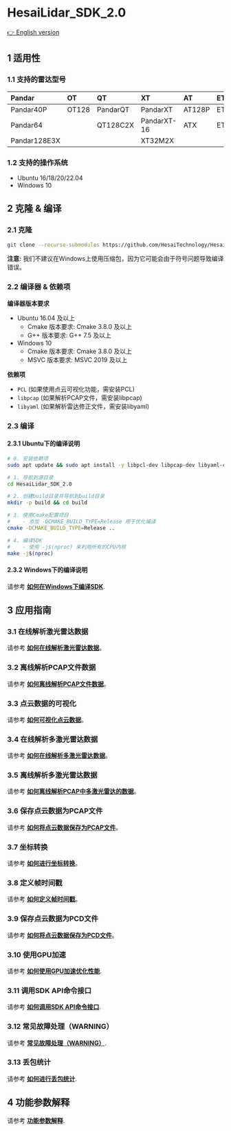 # HesaiLidar_SDK_2.0

[👉 English version](<README.md>)

## 1 适用性

### 1.1 支持的雷达型号

| Pandar       | OT    | QT       | XT          | AT     | ET   | JT    |
|:-------------|:------|:---------|:------------|:-------|:-----|:------|
| Pandar40P    | OT128 | PandarQT | PandarXT    | AT128P | ET25 | JT16  |
| Pandar64     |       | QT128C2X | PandarXT-16 | ATX    | ETX  | JT128 |
| Pandar128E3X |       |          | XT32M2X     |        |      |       |

### 1.2 支持的操作系统

- Ubuntu 16/18/20/22.04 
- Windows 10

## 2 克隆 & 编译

### 2.1 克隆
```bash
git clone --recurse-submodules https://github.com/HesaiTechnology/HesaiLidar_SDK_2.0.git
```
**注意:** 我们不建议在Windows上使用压缩包，因为它可能会由于符号问题导致编译错误。

### 2.2 编译器 & 依赖项 
**编译器版本要求**
- Ubuntu 16.04 及以上
	- Cmake 版本要求: Cmake 3.8.0 及以上
	- G++ 版本要求: G++ 7.5 及以上
- Windows 10
	- Cmake 版本要求: Cmake 3.8.0 及以上
	- MSVC 版本要求: MSVC 2019 及以上

**依赖项**
- `PCL` (如果使用点云可视化功能，需安装PCL)
- `libpcap` (如果解析PCAP文件，需安装libpcap)
- `libyaml` (如果解析雷达修正文件，需安装libyaml)

### 2.3 编译

#### 2.3.1 Ubuntu下的编译说明
```bash
# 0. 安装依赖项
sudo apt update && sudo apt install -y libpcl-dev libpcap-dev libyaml-cpp-dev

# 1. 导航到源目录
cd HesaiLidar_SDK_2.0

# 2. 创建build目录并导航到build目录
mkdir -p build && cd build

# 3. 使用Cmake配置项目
#    - 添加 -DCMAKE_BUILD_TYPE=Release 用于优化编译
cmake -DCMAKE_BUILD_TYPE=Release ..

# 4. 编译SDK
#    - 使用 -j$(nproc) 来利用所有的CPU内核
make -j$(nproc)
```

#### 2.3.2 Windows下的编译说明
请参考 **[如何在Windows下编译SDK](docs\compile_on_windows_CN.md)**.

## 3 应用指南

### 3.1 在线解析激光雷达数据
 请参考 **[如何在线解析激光雷达数据](docs\parsing_lidar_data_online_CN.md)**。

### 3.2 离线解析PCAP文件数据
请参考 **[如何离线解析PCAP文件数据](docs\parsing_pcap_file_data_offline_CN.md)**。

### 3.3 点云数据的可视化
请参考 **[如何可视化点云数据](docs\visualization_of_point_cloud_data_CN.md)**。

### 3.4 在线解析多激光雷达数据
请参考 **[如何在线解析多激光雷达数据](docs\parsing_multi_lidar_data_online_CN.md)**。

### 3.5 离线解析多激光雷达数据
请参考 **[如何离线解析PCAP中多激光雷达的数据](docs\parsing_multi_lidar_data_offline_CN.md)**。

### 3.6 保存点云数据为PCAP文件
请参考 **[如何将点云数据保存为PCAP文件](docs\save_point_cloud_data_as_a_pcap_file_CN.md)**。

### 3.7 坐标转换
请参考 **[如何进行坐标转换](docs\coordinate_transformation_CN.md)**。

### 3.8 定义帧时间戳
请参考 **[如何定义帧时间戳](docs\define_frame_timestamp_CN.md)**。

### 3.9 保存点云数据为PCD文件
请参考 **[如何将点云数据保存为PCD文件](docs\save_point_cloud_data_as_a_pcd_file_CN.md)**。

### 3.10 使用GPU加速
请参考 **[如何使用GPU加速优化性能](docs\use_gpu_acceleration_CN.md)**.

### 3.11 调用SDK API命令接口
请参考 **[如何调用SDK API命令接口](docs\invoke_sdk_api_command_interface_CN.md)**.

### 3.12 常见故障处理（WARNING）
请参考 **[常见故障处理（WARNING）](docs\common_troubleshooting_CN.md)**.

### 3.13 丢包统计
请参考 **[如何进行丢包统计](docs\packet_loss_analysis_CN.md)**.

## 4 功能参数解释
请参考 **[功能参数解释](docs\parameter_introduction_CN.md)**.